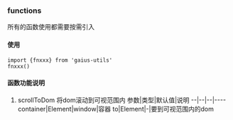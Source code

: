 ### functions
所有的函数使用都需要按需引入

#### 使用
```
import {fnxxx} from 'gaius-utils'
fnxxx()
```

#### 函数功能说明
1. scrollToDom 将dom滚动到可视范围内
   参数|类型|默认值|说明
   --|--|--|----
   container|Element|window|容器
   to|Element|-|要到可视范围内的dom